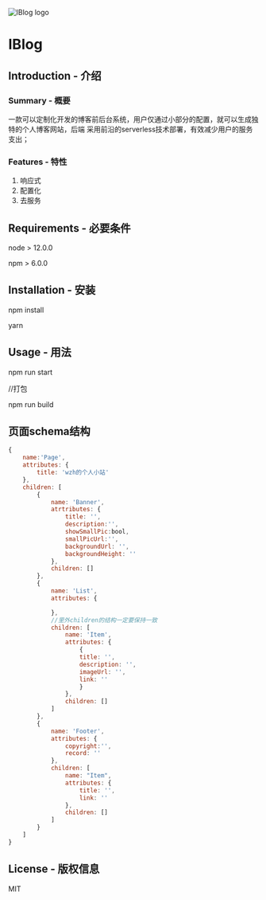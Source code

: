 
![IBlog logo]("./public/IBlog.png")

# IBlog   

## Introduction - 介绍

### Summary - 概要
一款可以定制化开发的博客前后台系统，用户仅通过小部分的配置，就可以生成独特的个人博客网站，后端
采用前沿的serverless技术部署，有效减少用户的服务支出；

### Features - 特性
1. 响应式
2. 配置化
3. 去服务

## Requirements - 必要条件

node > 12.0.0

npm > 6.0.0

## Installation - 安装

npm install 

yarn

## Usage - 用法

npm run start

//打包

npm run build

## 页面schema结构    
```javascript
{
    name:'Page',
    attributes: {
        title: 'wzh的个人小站'
    },
    children: [
        {
            name: 'Banner',
            atrtributes: {
                title: '',
                description:'',
                showSmallPic:bool,
                smallPicUrl:'',
                backgroundUrl: '',
                backgroundHeight: ''
            },
            children: []
        },
        {
            name: 'List',
            attributes: {

            },
            //里外children的结构一定要保持一致
            children: [
                name: 'Item',
                attributes: {
                    {
                    title: '',
                    description: '',
                    imageUrl: '',
                    link: ''
                    }
                },
                children: []
            ]
        },
        {
            name: 'Footer',
            attributes: {
                copyright:'',
                record: ''
            },
            children: [
                name: "Item",
                attributes: {
                    title: '',
                    link: ''
                },
                children: []
            ]
        }
    ]
}
```

## License - 版权信息
MIT